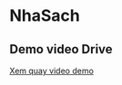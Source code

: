 # NhaSach
## Demo video Drive 
[Xem quay video demo](https://drive.google.com/drive/u/0/folders/1_6VPavZNqFalhPIC7Q509R_VjIHjB8t5)
